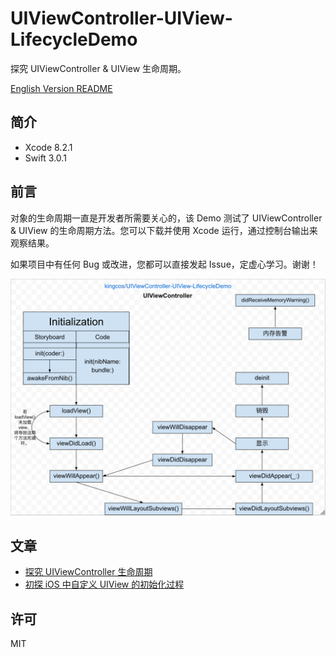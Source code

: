 # UIViewController-UIView-LifecycleDemo

探究 UIViewController & UIView 生命周期。

[English Version README](README.md)

## 简介

- Xcode 8.2.1
- Swift 3.0.1

## 前言

对象的生命周期一直是开发者所需要关心的，该 Demo 测试了 UIViewController & UIView 的生命周期方法。您可以下载并使用 Xcode 运行，通过控制台输出来观察结果。

如果项目中有任何 Bug 或改进，您都可以直接发起 Issue，定虚心学习。谢谢！

![Structure](images/uiviewcontroller-lifecycle.png)

## 文章

- [探究 UIViewController 生命周期](https://kingcos.me/posts/2017/uiviewcontroller_life_cycle/)
- [初探 iOS 中自定义 UIView 的初始化过程](http://www.jianshu.com/p/bfea8efee664)

## 许可

MIT
